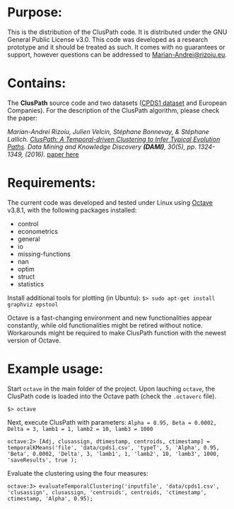 Purpose:
===

This is the distribution of the ClusPath code. It is distributed under the GNU General Public License v3.0.
This code was developed as a research prototype and it should be treated as such. It comes with no guarantees or support, however questions can be addressed to [Marian-Andrei@rizoiu.eu](mailto:Marian-Andrei@rizoiu.eu).

Contains:
===
The **ClusPath** source code and two datasets ([CPDS1 dataset](http://www.cpds-data.org/) and European Companies). For the description of the ClusPath algorithm, please check the paper:  
<!--[M.-A. Rizoiu, J. Velcin, S. Bonnevay and S. Lallich, "ClusPath: A Temporal-driven Clustering to Infer Typical Evolution Paths," Data Mining and Knowledge Discovery, pp. 1–26, 2015.](http://arxiv.org/pdf/1512.03501.pdf)-->

*Marian-Andrei Rizoiu, Julien Velcin, Stéphane Bonnevay, & Stéphane Lallich. [ClusPath: A Temporal-driven Clustering to Infer Typical Evolution Paths](http://link.springer.com/article/10.1007/s10618-015-0445-7). Data Mining and Knowledge Discovery **(DAMI)**, 30(5), pp. 1324-1349, (2016).* [paper here](http://arxiv.org/pdf/1512.03501.pdf)

Requirements:
===
The current code was developed and tested under Linux using [Octave](https://www.gnu.org/software/octave/) v3.8.1, with the following packages installed:
* control
* econometrics
* general
* io
* missing-functions
* nan
* optim
* struct
* statistics

Install additional tools for plotting (in Ubuntu):
``` $> sudo apt-get install graphviz epstool ```


Octave is a fast-changing environment and new functionalities appear constantly, while old functionalities might be retired without notice.
Workarounds might be required to make ClusPath function with the newest version of Octave.

Example usage:
===

Start `octave` in the main folder of the project. Upon lauching `octave`, the ClusPath code is loaded into the Octave path (check the `.octaverc` file).
```
$> octave
```

Next, execute ClusPath with parameters: `Alpha = 0.95, Beta = 0.0002, Delta = 3, lamb1 = 1, lamb2 = 10, lamb3 = 1000`
```
octave:2> [Adj, clusassign, dtimestamp, centroids, ctimestamp] = temporalKMeans('file', 'data/cpds1.csv', 'typeT', 5, 'Alpha', 0.95, 'Beta', 0.0002, 'Delta', 3, 'lamb1', 1, 'lamb2', 10, 'lamb3', 1000, 'saveResults', true );
```

Evaluate the clustering using the four measures:
```
octave:3> evaluateTemporalClustering('inputfile', 'data/cpds1.csv', 'clusassign', clusassign, 'centroids', centroids, 'ctimestamp', ctimestamp, 'Alpha', 0.95);
```
